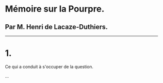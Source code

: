 # Mémoire sur la Pourpre.

## Par M. Henri de Lacaze-Duthiers.

---

# 1\.

Ce qui a conduit à s'occuper de la question.

...
